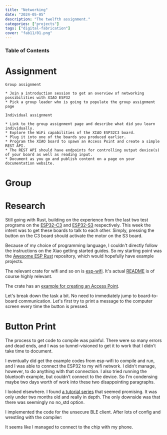 ```yaml
---
title: "Networking"
date: "2024-05-05"
description: "The twelfth assignment."
categories: ["projects"]
tags: ["digital-fabrication"]
cover: "fab11/01.png"
---
```


### Table of Contents

# Assignment

```
Group assignment

* Join a introduction session to get an overview of networking possibilities with XIAO ESP32
* Pick a group leader who is going to populate the group assignment page

Individual assignment

* Link to the group assignment page and describe what did you learn individually.
* Explore the WiFi capabilities of the XIAO ESP32C3 board.
* Plug it into one of the boards you produced earlier.
* Program the XIAO board to spawn an Access Point and create a simple REST API.
* The REST API should have endpoints for controlling output device(s) of your board as well as reading input.
* Document as you go and publish content on a page on your documentation website.
```

# Group

# Research

Still going with Rust, building on the experience from the last two test programs on the [ESP32-C3](fablab-08) and [ESP32-S3](fablab-09) respectively. This week the intent was to get these boards to talk to each other. Simply, pressing the button on the C3 board should activate the motor on the S3 board. 

Because of my choice of programming language, I couldn't directly follow the instructions on the Xiao getting started guides. So my starting point was the [Awesome ESP Rust](https://github.com/esp-rs/awesome-esp-rust) repository, which would hopefully have example projects. 

The relevant crate for wifi and so on is [esp-wifi](https://github.com/esp-rs/esp-wifi). It's actual [README](https://github.com/esp-rs/esp-wifi/blob/main/esp-wifi/README.md) is of course highly relevant. 

The crate has an [example for creating an Access Point](https://github.com/esp-rs/esp-wifi/blob/main/esp-wifi/examples/access_point.rs). 

Let's break down the task a bit. No need to immediately jump to board-to-board communication. Let's first try to print a message to the computer screen every time the button is pressed. 

# Button Print

The process to get code to compile was painful. There were so many errors and dead ends, and I was so tunnel-visioned to get it to work that I didn't take time to document. 

I eventually did get the example codes from esp-wifi to compile and run, and I was able to connect the ESP32 to my wifi network. I didn't manage, however, to do anything with that connection. I also tried running the bluetooth example, but couldn't connect to the device. So I'm condensing maybe two days worth of work into these two disappointing paragraphs. 

I looked elsewhere. I found [a tutorial series](https://dev.to/apollolabsbin/embedded-rust-bluetooth-on-esp-ble-scanner-1gb7) that seemed promising. It was only under two months old and really in depth. The only downside was that there was seemingly no no_std option. 

I implemented the code for the unsecure BLE client. After lots of config and wrestling with the compiler:

It seems like I managed to connect to the chip with my phone. 

